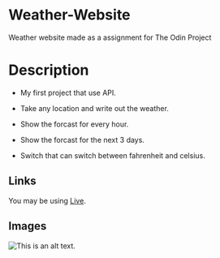 # Weather-Website

Weather website made as a assignment for The Odin Project


# Description


- My first project that use API.

- Take any location and write out the weather.

- Show the forcast for every hour.

- Show the forcast for the next 3 days.

- Switch that can switch between fahrenheit and celsius.

## Links

You may be using [Live](https://elliotnykvist.github.io/To-Do-App/).

## Images

![This is an alt text.](https://github.com/ElliotNykvist/To-Do-App/assets/126269599/1dd8ca4e-a83a-45c1-8576-ecb5514e9072)

